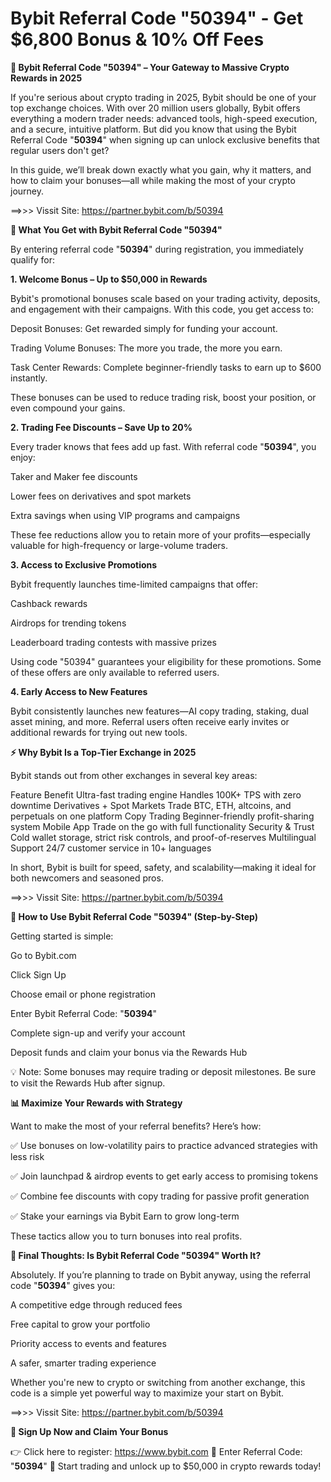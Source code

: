# Bybit Referral Code "50394" - Get $6,800 Bonus & 10% Off Fees

**🚀 Bybit Referral Code "50394" – Your Gateway to Massive Crypto Rewards in 2025**

If you're serious about crypto trading in 2025, Bybit should be one of your top exchange choices. With over 20 million users globally, Bybit offers everything a modern trader needs: advanced tools, high-speed execution, and a secure, intuitive platform. But did you know that using the Bybit Referral Code "**50394**" when signing up can unlock exclusive benefits that regular users don't get?

In this guide, we’ll break down exactly what you gain, why it matters, and how to claim your bonuses—all while making the most of your crypto journey.

==>>> Vissit Site: https://partner.bybit.com/b/50394

**🎁 What You Get with Bybit Referral Code "50394"**

By entering referral code "**50394**" during registration, you immediately qualify for:

**1. Welcome Bonus – Up to $50,000 in Rewards**

Bybit's promotional bonuses scale based on your trading activity, deposits, and engagement with their campaigns. With this code, you get access to:

Deposit Bonuses: Get rewarded simply for funding your account.

Trading Volume Bonuses: The more you trade, the more you earn.

Task Center Rewards: Complete beginner-friendly tasks to earn up to $600 instantly.

These bonuses can be used to reduce trading risk, boost your position, or even compound your gains.

**2. Trading Fee Discounts – Save Up to 20%**

Every trader knows that fees add up fast. With referral code "**50394**", you enjoy:

Taker and Maker fee discounts

Lower fees on derivatives and spot markets

Extra savings when using VIP programs and campaigns

These fee reductions allow you to retain more of your profits—especially valuable for high-frequency or large-volume traders.

**3. Access to Exclusive Promotions**

Bybit frequently launches time-limited campaigns that offer:

Cashback rewards

Airdrops for trending tokens

Leaderboard trading contests with massive prizes

Using code "50394" guarantees your eligibility for these promotions. Some of these offers are only available to referred users.

**4. Early Access to New Features**

Bybit consistently launches new features—AI copy trading, staking, dual asset mining, and more. Referral users often receive early invites or additional rewards for trying out new tools.

**⚡ Why Bybit Is a Top-Tier Exchange in 2025**

Bybit stands out from other exchanges in several key areas:

Feature	Benefit
Ultra-fast trading engine	Handles 100K+ TPS with zero downtime
Derivatives + Spot Markets	Trade BTC, ETH, altcoins, and perpetuals on one platform
Copy Trading	Beginner-friendly profit-sharing system
Mobile App	Trade on the go with full functionality
Security & Trust	Cold wallet storage, strict risk controls, and proof-of-reserves
Multilingual Support	24/7 customer service in 10+ languages

In short, Bybit is built for speed, safety, and scalability—making it ideal for both newcomers and seasoned pros.

==>>> Vissit Site: https://partner.bybit.com/b/50394


**🔧 How to Use Bybit Referral Code "50394" (Step-by-Step)**

Getting started is simple:

Go to Bybit.com

Click Sign Up

Choose email or phone registration

Enter Bybit Referral Code: "**50394**"

Complete sign-up and verify your account

Deposit funds and claim your bonus via the Rewards Hub

💡 Note: Some bonuses may require trading or deposit milestones. Be sure to visit the Rewards Hub after signup.

**📊 Maximize Your Rewards with Strategy**

Want to make the most of your referral benefits? Here’s how:

✅ Use bonuses on low-volatility pairs to practice advanced strategies with less risk

✅ Join launchpad & airdrop events to get early access to promising tokens

✅ Combine fee discounts with copy trading for passive profit generation

✅ Stake your earnings via Bybit Earn to grow long-term

These tactics allow you to turn bonuses into real profits.

**📝 Final Thoughts: Is Bybit Referral Code "50394" Worth It?**

Absolutely. If you’re planning to trade on Bybit anyway, using the referral code "**50394**" gives you:

A competitive edge through reduced fees

Free capital to grow your portfolio

Priority access to events and features

A safer, smarter trading experience

Whether you're new to crypto or switching from another exchange, this code is a simple yet powerful way to maximize your start on Bybit.

==>>> Vissit Site: https://partner.bybit.com/b/50394


**🔗 Sign Up Now and Claim Your Bonus**

👉 Click here to register: https://www.bybit.com
📌 Enter Referral Code: "**50394**"
🎉 Start trading and unlock up to $50,000 in crypto rewards today!
